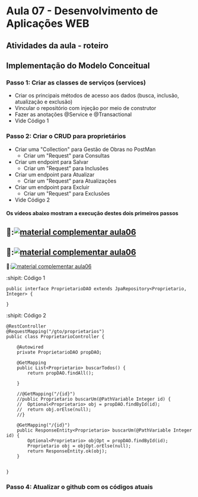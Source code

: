 # Aula 07 - Desenvolvimento de Aplicações WEB
## Atividades da aula - roteiro

## Implementação do Modelo Conceitual

### Passo 1: Criar as classes de serviços (services)
- Criar os principais métodos de acesso aos dados (busca, inclusão, atualização e exclusão)
- Vincular o repositório com injeção por meio de construtor
- Fazer as anotações @Service e @Transactional
- Vide Código 1

### Passo 2: Criar o CRUD para proprietários
- Criar uma "Collection" para Gestão de Obras no PostMan
  - Criar um "Request" para Consultas
- Criar um endpoint para Salvar
  - Criar um "Request" para Inclusões
- Criar um endpoint para Atualizar
  - Criar um "Request" para Atualizações
- Criar um endpoint para Excluir
  - Criar um "Request" para Exclusões
- Vide Código 2


####  Os vídeos abaixo mostram a execução destes dois primeiros passos

🥇:[![material complementar aula06](https://github.com/marcoswagner-commits/gestao_obras_aula_daw/blob/200468edba69a88b063abe444459fa9e09a8d41e/Capa_aula06.png)](https://www.youtube.com/watch?v=VHhqVr3YLpM)
-
🥈:[![material complementar aula06](https://github.com/marcoswagner-commits/gestao_obras_aula_daw/blob/200468edba69a88b063abe444459fa9e09a8d41e/Capa_aula06.png)](https://www.youtube.com/watch?v=R9_oUikVjAE)
-
🥉:[![material complementar aula06](https://github.com/marcoswagner-commits/gestao_obras_aula_daw/blob/200468edba69a88b063abe444459fa9e09a8d41e/Capa_aula06.png)](https://www.youtube.com/watch?v=tbziAnjO-34)



:shipit: Código 1
```
public interface ProprietarioDAO extends JpaRepository<Proprietario, Integer> {

}
```

:shipit: Código 2
```
@RestController
@RequestMapping("/gto/proprietarios")
public class ProprietarioController {
	
	@Autowired
	private ProprietarioDAO propDAO;
	
	@GetMapping
	public List<Proprietario> buscarTodos() {
		return propDAO.findAll();
		
	}
	
	//@GetMapping("/{id}")
	//public Proprietario buscarUm(@PathVariable Integer id) {
	//	Optional<Proprietario> obj = propDAO.findById(id);
	//	return obj.orElse(null); 
	//}
	
	@GetMapping("/{id}")
	public ResponseEntity<Proprietario> buscarUm(@PathVariable Integer id) {
		Optional<Proprietario> objOpt = propDAO.findById(id);
		Proprietario obj = objOpt.orElse(null);
		return ResponseEntity.ok(obj);
	}


}
```

### Passo 4: Atualizar o github com os códigos atuais


	
